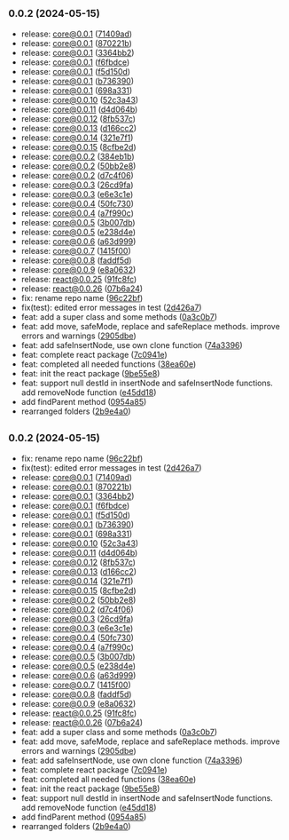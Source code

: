 ## <small>0.0.2 (2024-05-15)</small>

* release: core@0.0.1 ([71409ad](https://github.com/alirezahematidev/treekit/commit/71409ad))
* release: core@0.0.1 ([870221b](https://github.com/alirezahematidev/treekit/commit/870221b))
* release: core@0.0.1 ([3364bb2](https://github.com/alirezahematidev/treekit/commit/3364bb2))
* release: core@0.0.1 ([f6fbdce](https://github.com/alirezahematidev/treekit/commit/f6fbdce))
* release: core@0.0.1 ([f5d150d](https://github.com/alirezahematidev/treekit/commit/f5d150d))
* release: core@0.0.1 ([b736390](https://github.com/alirezahematidev/treekit/commit/b736390))
* release: core@0.0.1 ([698a331](https://github.com/alirezahematidev/treekit/commit/698a331))
* release: core@0.0.10 ([52c3a43](https://github.com/alirezahematidev/treekit/commit/52c3a43))
* release: core@0.0.11 ([d4d064b](https://github.com/alirezahematidev/treekit/commit/d4d064b))
* release: core@0.0.12 ([8fb537c](https://github.com/alirezahematidev/treekit/commit/8fb537c))
* release: core@0.0.13 ([d166cc2](https://github.com/alirezahematidev/treekit/commit/d166cc2))
* release: core@0.0.14 ([321e7f1](https://github.com/alirezahematidev/treekit/commit/321e7f1))
* release: core@0.0.15 ([8cfbe2d](https://github.com/alirezahematidev/treekit/commit/8cfbe2d))
* release: core@0.0.2 ([384eb1b](https://github.com/alirezahematidev/treekit/commit/384eb1b))
* release: core@0.0.2 ([50bb2e8](https://github.com/alirezahematidev/treekit/commit/50bb2e8))
* release: core@0.0.2 ([d7c4f06](https://github.com/alirezahematidev/treekit/commit/d7c4f06))
* release: core@0.0.3 ([26cd9fa](https://github.com/alirezahematidev/treekit/commit/26cd9fa))
* release: core@0.0.3 ([e6e3c1e](https://github.com/alirezahematidev/treekit/commit/e6e3c1e))
* release: core@0.0.4 ([50fc730](https://github.com/alirezahematidev/treekit/commit/50fc730))
* release: core@0.0.4 ([a7f990c](https://github.com/alirezahematidev/treekit/commit/a7f990c))
* release: core@0.0.5 ([3b007db](https://github.com/alirezahematidev/treekit/commit/3b007db))
* release: core@0.0.5 ([e238d4e](https://github.com/alirezahematidev/treekit/commit/e238d4e))
* release: core@0.0.6 ([a63d999](https://github.com/alirezahematidev/treekit/commit/a63d999))
* release: core@0.0.7 ([1415f00](https://github.com/alirezahematidev/treekit/commit/1415f00))
* release: core@0.0.8 ([faddf5d](https://github.com/alirezahematidev/treekit/commit/faddf5d))
* release: core@0.0.9 ([e8a0632](https://github.com/alirezahematidev/treekit/commit/e8a0632))
* release: react@0.0.25 ([91fc8fc](https://github.com/alirezahematidev/treekit/commit/91fc8fc))
* release: react@0.0.26 ([07b6a24](https://github.com/alirezahematidev/treekit/commit/07b6a24))
* fix: rename repo name ([96c22bf](https://github.com/alirezahematidev/treekit/commit/96c22bf))
* fix(test): edited error messages in test ([2d426a7](https://github.com/alirezahematidev/treekit/commit/2d426a7))
* feat: add a super class and some methods ([0a3c0b7](https://github.com/alirezahematidev/treekit/commit/0a3c0b7))
* feat: add move, safeMode, replace and safeReplace methods. improve errors and warnings ([2905dbe](https://github.com/alirezahematidev/treekit/commit/2905dbe))
* feat: add safeInsertNode, use own clone function ([74a3396](https://github.com/alirezahematidev/treekit/commit/74a3396))
* feat: complete react package ([7c0941e](https://github.com/alirezahematidev/treekit/commit/7c0941e))
* feat: completed all needed functions ([38ea60e](https://github.com/alirezahematidev/treekit/commit/38ea60e))
* feat: init the react package ([9be55e8](https://github.com/alirezahematidev/treekit/commit/9be55e8))
* feat: support null destId in insertNode and safeInsertNode functions. add removeNode function ([e45dd18](https://github.com/alirezahematidev/treekit/commit/e45dd18))
* add findParent method ([0954a85](https://github.com/alirezahematidev/treekit/commit/0954a85))
* rearranged folders ([2b9e4a0](https://github.com/alirezahematidev/treekit/commit/2b9e4a0))



## <small>0.0.2 (2024-05-15)</small>

* fix: rename repo name ([96c22bf](https://github.com/alirezahematidev/treekit/commit/96c22bf))
* fix(test): edited error messages in test ([2d426a7](https://github.com/alirezahematidev/treekit/commit/2d426a7))
* release: core@0.0.1 ([71409ad](https://github.com/alirezahematidev/treekit/commit/71409ad))
* release: core@0.0.1 ([870221b](https://github.com/alirezahematidev/treekit/commit/870221b))
* release: core@0.0.1 ([3364bb2](https://github.com/alirezahematidev/treekit/commit/3364bb2))
* release: core@0.0.1 ([f6fbdce](https://github.com/alirezahematidev/treekit/commit/f6fbdce))
* release: core@0.0.1 ([f5d150d](https://github.com/alirezahematidev/treekit/commit/f5d150d))
* release: core@0.0.1 ([b736390](https://github.com/alirezahematidev/treekit/commit/b736390))
* release: core@0.0.1 ([698a331](https://github.com/alirezahematidev/treekit/commit/698a331))
* release: core@0.0.10 ([52c3a43](https://github.com/alirezahematidev/treekit/commit/52c3a43))
* release: core@0.0.11 ([d4d064b](https://github.com/alirezahematidev/treekit/commit/d4d064b))
* release: core@0.0.12 ([8fb537c](https://github.com/alirezahematidev/treekit/commit/8fb537c))
* release: core@0.0.13 ([d166cc2](https://github.com/alirezahematidev/treekit/commit/d166cc2))
* release: core@0.0.14 ([321e7f1](https://github.com/alirezahematidev/treekit/commit/321e7f1))
* release: core@0.0.15 ([8cfbe2d](https://github.com/alirezahematidev/treekit/commit/8cfbe2d))
* release: core@0.0.2 ([50bb2e8](https://github.com/alirezahematidev/treekit/commit/50bb2e8))
* release: core@0.0.2 ([d7c4f06](https://github.com/alirezahematidev/treekit/commit/d7c4f06))
* release: core@0.0.3 ([26cd9fa](https://github.com/alirezahematidev/treekit/commit/26cd9fa))
* release: core@0.0.3 ([e6e3c1e](https://github.com/alirezahematidev/treekit/commit/e6e3c1e))
* release: core@0.0.4 ([50fc730](https://github.com/alirezahematidev/treekit/commit/50fc730))
* release: core@0.0.4 ([a7f990c](https://github.com/alirezahematidev/treekit/commit/a7f990c))
* release: core@0.0.5 ([3b007db](https://github.com/alirezahematidev/treekit/commit/3b007db))
* release: core@0.0.5 ([e238d4e](https://github.com/alirezahematidev/treekit/commit/e238d4e))
* release: core@0.0.6 ([a63d999](https://github.com/alirezahematidev/treekit/commit/a63d999))
* release: core@0.0.7 ([1415f00](https://github.com/alirezahematidev/treekit/commit/1415f00))
* release: core@0.0.8 ([faddf5d](https://github.com/alirezahematidev/treekit/commit/faddf5d))
* release: core@0.0.9 ([e8a0632](https://github.com/alirezahematidev/treekit/commit/e8a0632))
* release: react@0.0.25 ([91fc8fc](https://github.com/alirezahematidev/treekit/commit/91fc8fc))
* release: react@0.0.26 ([07b6a24](https://github.com/alirezahematidev/treekit/commit/07b6a24))
* feat: add a super class and some methods ([0a3c0b7](https://github.com/alirezahematidev/treekit/commit/0a3c0b7))
* feat: add move, safeMode, replace and safeReplace methods. improve errors and warnings ([2905dbe](https://github.com/alirezahematidev/treekit/commit/2905dbe))
* feat: add safeInsertNode, use own clone function ([74a3396](https://github.com/alirezahematidev/treekit/commit/74a3396))
* feat: complete react package ([7c0941e](https://github.com/alirezahematidev/treekit/commit/7c0941e))
* feat: completed all needed functions ([38ea60e](https://github.com/alirezahematidev/treekit/commit/38ea60e))
* feat: init the react package ([9be55e8](https://github.com/alirezahematidev/treekit/commit/9be55e8))
* feat: support null destId in insertNode and safeInsertNode functions. add removeNode function ([e45dd18](https://github.com/alirezahematidev/treekit/commit/e45dd18))
* add findParent method ([0954a85](https://github.com/alirezahematidev/treekit/commit/0954a85))
* rearranged folders ([2b9e4a0](https://github.com/alirezahematidev/treekit/commit/2b9e4a0))



